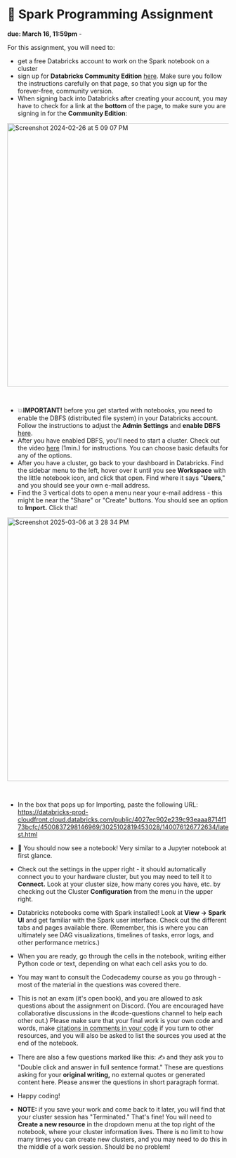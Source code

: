 # 🤖 Spark Programming Assignment 

**due: March 16, 11:59pm** - 

For this assignment, you will need to:
- get a free Databricks account to work on the Spark notebook on a cluster 
- sign up for **Databricks Community Edition** [here](https://docs.databricks.com/en/getting-started/community-edition.html). Make sure you follow the instructions carefully on that page, so that you sign up for the forever-free, community version.
- When signing back into Databricks after creating your account, you may have to check for a link at the **bottom** of the page, to make sure you are signing in for the **Community Edition**:
<img width="600" alt="Screenshot 2024-02-26 at 5 09 07 PM" src="https://github.com/mab253/bigdata_spring24/assets/17707843/9ecfa8d0-d9a9-44b4-b9d3-2437b662f9c6">
<p>&nbsp;</p>

- 💥**IMPORTANT!** before you get started with notebooks, you need to enable the DBFS (distributed file system) in your Databricks account. Follow the instructions to adjust the **Admin Settings** and **enable DBFS** [here](https://docs.databricks.com/en/administration-guide/workspace-settings/dbfs-browser.html).
- After you have enabled DBFS, you'll need to start a cluster. Check out the video [here](https://www.youtube.com/watch?v=csa3Wz5xt5k) (1min.) for instructions. You can choose basic defaults for any of the options.
- After you have a cluster, go back to your dashboard in Databricks. Find the sidebar menu to the left, hover over it until you see **Workspace** with the little notebook icon, and click that open. Find where it says "**Users**," and you should see your own e-mail address.
- Find the 3 vertical dots to open a menu near your e-mail address - this might be near the "Share" or "Create" buttons. You should see an option to **Import.** Click that!
<img width="600" alt="Screenshot 2025-03-06 at 3 28 34 PM" src="https://github.com/user-attachments/assets/ad3fed5a-46dc-47a5-b88a-b1d331d73961" />
<p>&nbsp;</p>

- In the box that pops up for Importing, paste the following URL: https://databricks-prod-cloudfront.cloud.databricks.com/public/4027ec902e239c93eaaa8714f173bcfc/4500837298146969/3025102819453028/140076126772634/latest.html
- 📒 You should now see a notebook! Very similar to a Jupyter notebook at first glance.
- Check out the settings in the upper right - it should automatically connect you to your hardware cluster, but you may need to tell it to **Connect.** Look at your cluster size, how many cores you have, etc. by checking out the Cluster **Configuration** from the menu in the upper right.
- Databricks notebooks come with Spark installed! Look at **View -> Spark UI** and get familiar with the Spark user interface. Check out the different tabs and pages available there. (Remember, this is where you can ultimately see DAG visualizations, timelines of tasks, error logs, and other performance metrics.)
- When you are ready, go through the cells in the notebook, writing either Python code or text, depending on what each cell asks you to do.
- You may want to consult the Codecademy course as you go through - most of the material in the questions was covered there.
- This is not an exam (it's open book), and you are allowed to ask questions about the assignment on Discord. (You are encouraged have collaborative discussions in the #code-questions channel to help each other out.) Please make sure that your final work is your own code and words, make [citations in comments in your code](https://github.com/mab253/bigdata_spring24/blob/main/citations.md) if you turn to other resources, and you will also be asked to list the sources you used at the end of the notebook.
- There are also a few questions marked like this: ✍️ and they ask you to "Double click and answer in full sentence format." These are questions asking for your **original writing,** no external quotes or generated content here. Please answer the questions in short paragraph format.
- Happy coding! 

- **NOTE:** if you save your work and come back to it later, you will find that your cluster session has "Terminated." That's fine! You will need to **Create a new resource** in the dropdown menu at the top right of the notebook, where your cluster information lives. There is no limit to how many times you can create new clusters, and you may need to do this in the middle of a work session. Should be no problem!
